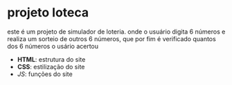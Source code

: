 # projeto loteca 
este é um projeto de simulador de loteria. onde o usuário digita 6 números e realiza um sorteio de outros 6 números,
que por fim é verificado quantos dos 6 números o usário acertou

 - **HTML**: estrutura do site
- __CSS__: estilização do site  
- *_JS_*: funções do site 
